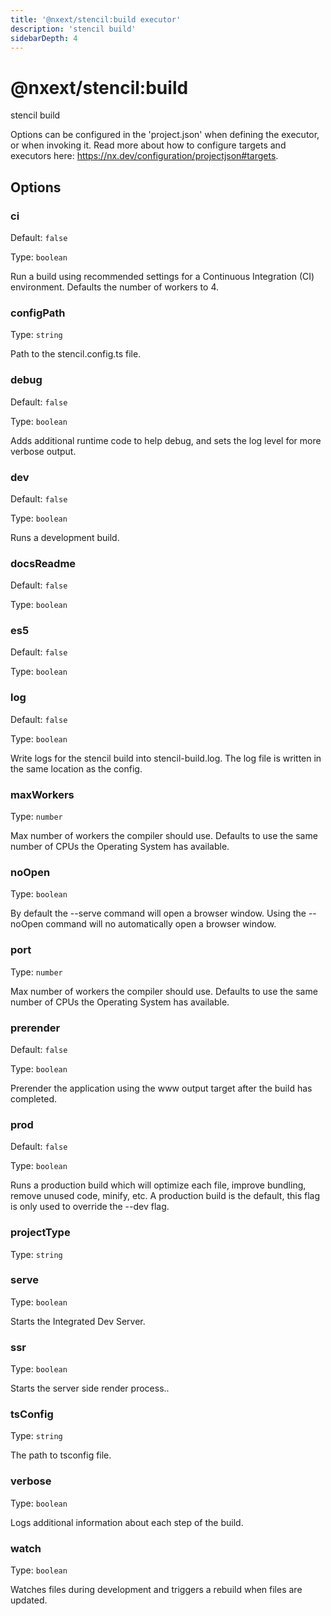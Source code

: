 ```yaml
---
title: '@nxext/stencil:build executor'
description: 'stencil build'
sidebarDepth: 4
---
```


# @nxext/stencil:build

stencil build

Options can be configured in the 'project.json' when defining the executor, or when invoking it. Read more about how to configure targets and executors here: https://nx.dev/configuration/projectjson#targets.

## Options

### ci

Default: `false`

Type: `boolean`

Run a build using recommended settings for a Continuous Integration (CI) environment. Defaults the number of workers to 4.

### configPath

Type: `string`

Path to the stencil.config.ts file.

### debug

Default: `false`

Type: `boolean`

Adds additional runtime code to help debug, and sets the log level for more verbose output.

### dev

Default: `false`

Type: `boolean`

Runs a development build.

### docsReadme

Default: `false`

Type: `boolean`

### es5

Default: `false`

Type: `boolean`

### log

Default: `false`

Type: `boolean`

Write logs for the stencil build into stencil-build.log. The log file is written in the same location as the config.

### maxWorkers

Type: `number`

Max number of workers the compiler should use. Defaults to use the same number of CPUs the Operating System has available.

### noOpen

Type: `boolean`

By default the --serve command will open a browser window. Using the --noOpen command will no automatically open a browser window.

### port

Type: `number`

Max number of workers the compiler should use. Defaults to use the same number of CPUs the Operating System has available.

### prerender

Default: `false`

Type: `boolean`

Prerender the application using the www output target after the build has completed.

### prod

Default: `false`

Type: `boolean`

Runs a production build which will optimize each file, improve bundling, remove unused code, minify, etc. A production build is the default, this flag is only used to override the --dev flag.

### projectType

Type: `string`

### serve

Type: `boolean`

Starts the Integrated Dev Server.

### ssr

Type: `boolean`

Starts the server side render process..

### tsConfig

Type: `string`

The path to tsconfig file.

### verbose

Type: `boolean`

Logs additional information about each step of the build.

### watch

Type: `boolean`

Watches files during development and triggers a rebuild when files are updated.
